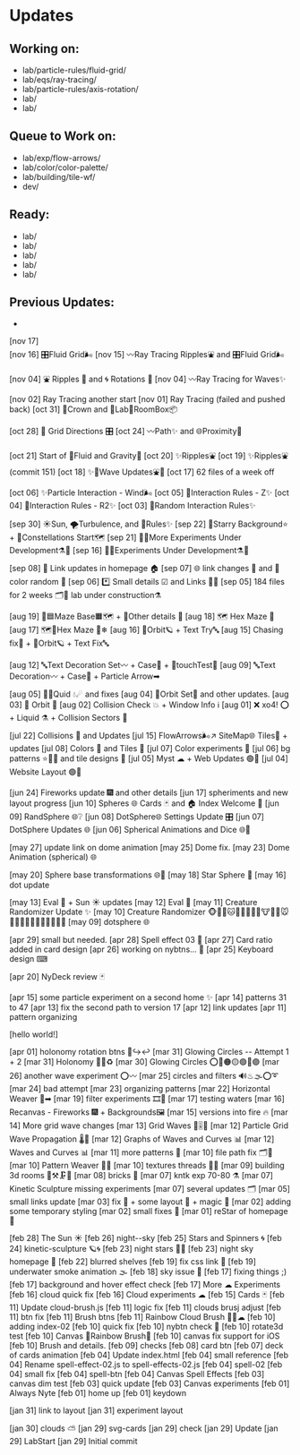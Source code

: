 # Updates

## Working on:

* lab/particle-rules/fluid-grid/
* lab/eqs/ray-tracing/
* lab/particle-rules/axis-rotation/
* lab/
* lab/


## Queue to Work on:

* lab/exp/flow-arrows/
* lab/color/color-palette/
* lab/building/tile-wf/
* dev/


## Ready:

* lab/
* lab/
* lab/
* lab/
* lab/



## Previous Updates:

* 
[nov 17]    
[nov 16]    🎛Fluid Grid🌬
[nov 15]    〰Ray Tracing Ripples⛲ and 🎛Fluid Grid🌬

[nov 04]     ⛲ Ripples 🌊 and 🌀 Rotations 🔄
[nov 04]     〰Ray Tracing for Waves✨

[nov 02]	Ray Tracing another start
[nov 01]	Ray Tracing (failed and pushed back)
[oct 31]	👑Crown and 🧪Lab🔬RoomBox📦

[oct 28]	🎡 Grid Directions 🎛
[oct 24]	〰Path✨ and 🌐Proximity🧮

[oct 21]	Start of 🌊Fluid and Gravity🌌
[oct 20]	✨Ripples⛲
[oct 19]	✨Ripples⛲ (commit 151)
[oct 18]	✨🌊Wave Updates⛲🌈
[oct 17]	62 files of a week off

[oct 06]	✨Particle Interaction - Wind🌬
[oct 05]	🧮Interaction Rules - Z✨
[oct 04]	🧮Interaction Rules - R2✨
[oct 03]	🧮Random Interaction Rules✨

[sep 30]	☀Sun, 🌪Turbulence, and 🧮Rules✨
[sep 22]	🌠Starry Background⭐ + 🌌Constellations Start🗺
[sep 21]	🥽🥼More Experiments Under Development⚗🧪
[sep 16]	🥽🥼Experiments Under Development⚗🧪

[sep 08]	🔗 Link updates in homepage 🏠
[sep 07]	🌐 link changes 🔗 and 🎨 color random 🎲
[sep 06]	*️⃣ Small details ☑ and Links 🔗🌐
[sep 05]	184 files for 2 weeks 🗂📅 lab under construction⚗

[aug 19]	🧭🟦Maze Base🟧🗺 + 💠Other details 🚧
[aug 18]	🗺 Hex Maze 🏁 
[aug 17]	🗺🧭Hex Maze 🏁❄
[aug 16]	🌌Orbit🪐 + Text Try🔤
[aug 15]	Chasing fix💫 + 🌌Orbit🪐 + Text Fix🔤

[aug 12]	🔤Text Decoration Set〰 + Case💫 + 🌈touchTest🎨
[aug 09]	🔤Text Decoration〰 + Case💫 + Particle Arrow➡

[aug 05]	🌌🌊Quid 💧☄ and fixes
[aug 04]	🌌Orbit Set💫 and other updates.
[aug 03]	🌌 Orbit 💫
[aug 02]	Collision Check 💥 + Window Info ℹ
[aug 01]	❌ xo4! ⭕ + Liquid ⚗ + Collision Sectors 💠

[jul 22]	Collisions 🎱 and Updates
[jul 15]	FlowArrows🌬↗ SiteMap🌐 Tiles💠 + updates
[jul 08]	Colors 🎨 and Tiles 💠
[jul 07]	Color experiments 🎨
[jul 06]	bg patterns ⭐🍨🌄 and tile designs 💠
[jul 05]	Myst ☁ + Web Updates 🟢📐
[jul 04]	Website Layout 🟢📐

[jun 24]	Fireworks update 🎆 and other details
[jun 17]	spheriments and new layout progress
[jun 10]	Spheres 🌐 Cards 🃏 and 🏠 Index Welcome 🎐
[jun 09]	RandSphere 🌐❔
[jun 08]	DotSphere🌐 Settings Update 🎛
[jun 07]	DotSphere Updates 🌐
[jun 06]	Spherical Animations and Dice 🌐🎲

[may 27]	update link on dome animation
[may 25]	Dome fix.
[may 23]	Dome Animation (spherical) 🌐

[may 20]	Sphere base transformations 🌐💫
[may 18]	Star Sphere 🚧
[may 16]	dot update

[may 13]	Eval 🔘 + Sun ☀ updates
[may 12]	Eval 🔘
[may 11]	Creature Randomizer Update ✨
[may 10]	Creature Randomizer 🐵🐶🐺🐱🦁🐯🦒🦊🦝🐮🐷🐗🐭🐹🐰🐻🐨🐼🐸🦓🐴🦄🐔🐲
[may 09]	dotsphere 🌐

[apr 29]	small but needed.
[apr 28]	Spell effect 03 🔮
[apr 27]	Card ratio added in card design
[apr 26]	working on nybtns... 🌃
[apr 25]	Keyboard design ⌨

[apr 20]	NyDeck review 🃏

[apr 15]	some particle experiment on a second home ✨
[apr 14]	patterns 31 to 47
[apr 13]	fix the second path to version 17
[apr 12]	link updates
[apr 11]	pattern organizing

[hello world!]

[apr 01]	holonomy rotation btns 🔄↪↩
[mar 31]	Glowing Circles -- Attempt 1 + 2
[mar 31]	Holonomy 💫🌐♻
[mar 30]	Glowing Circles ⭕🔴🟠🟡🟢🔵🟣
[mar 26]	another wave experiment ⭕〰
[mar 25]	circles and filters 🔊♨🌫⭕➰
[mar 24]	bad attempt
[mar 23]	organizing patterns
[mar 22]	Horizontal Weaver 🧵➡
[mar 19]	filter experiments 🎞🧮
[mar 17]	testing waters
[mar 16]	Recanvas - Fireworks 🎆 + Backgrounds🖼
[mar 15]	versions into fire 🔥
[mar 14]	More grid wave changes
[mar 13]	Grid Waves 🌊🎚🧮
[mar 12]	Particle Grid Wave Propagation 🌡🌊
[mar 12]	Graphs of Waves and Curves 📊
[mar 12]	Waves and Curves 📊
[mar 11]	more patterns 🧶
[mar 10]	file path fix 🗂🔧
[mar 10]	Pattern Weaver 🧵🌈
[mar 10]	textures threads 🎨🧵
[mar 09]	building 3d rooms 🧱⚒🗜📐
[mar 08]	bricks 🧱
[mar 07]	kntk exp 70-80 ⚗
[mar 07]	Kinetic Sculpture missing experiments
[mar 07]	several updates 🗂
[mar 05]	small links update
[mar 03]	fix 🔧 + some layout 📐 + magic 🔮
[mar 02]	adding some temporary styling
[mar 02]	small fixes 🔧
[mar 01]	reStar of homepage 🌌

[feb 28]	The Sun ☀
[feb 26]	night--sky
[feb 25]	Stars and Spinners 🌀
[feb 24]	kinetic-sculpture 🪐🌀
[feb 23]	night stars 🌃🌠
[feb 23]	night sky homepage 🌃
[feb 22]	blurred shelves
[feb 19]	fix css link 🔧
[feb 19]	underwater smoke animation 🌫
[feb 18]	sky issue 🌁
[feb 17]	fixing things ;)
[feb 17]	background and hover effect check
[feb 17]	More ☁ Experiments
[feb 16]	cloud quick fix
[feb 16]	Cloud experiments ☁
[feb 15]	Cards 🃏
[feb 11]	Update cloud-brush.js
[feb 11]	logic fix
[feb 11]	clouds brusj adjust
[feb 11]	btn fix
[feb 11]	Brush btns
[feb 11]	Rainbow Cloud Brush 🌈🎨☁
[feb 10]	adding index-02
[feb 10]	quick fix
[feb 10]	nybtn check 🔘
[feb 10]	rotate3d test
[feb 10]	Canvas 🌈Rainbow Brush🎨
[feb 10]	canvas fix support for iOS
[feb 10]	Brush and details.
[feb 09]	checks
[feb 08]	card btn
[feb 07]	deck of cards animation
[feb 04]	Update index.html
[feb 04]	small reference
[feb 04]	Rename spell-effect-02.js to spell-effects-02.js
[feb 04]	spell-02
[feb 04]	small fix
[feb 04]	spell-btn
[feb 04]	Canvas Spell Effects
[feb 03]	canvas dim test
[feb 03]	quick update
[feb 03]	Canvas experiments
[feb 01]	Always Nyte
[feb 01]	home up
[feb 01]	keydown

[jan 31]	link to layout
[jan 31]	experiment layout

[jan 30]	clouds ⛅
[jan 29]	svg-cards
[jan 29]	check
[jan 29]	Update
[jan 29]	LabStart
[jan 29]	Initial commit





